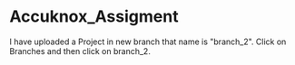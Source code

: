 # Accuknox_Assigment
I have uploaded a Project in new branch that name is "branch_2".
Click on Branches and then click on branch_2.
